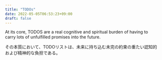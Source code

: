 ```yaml
---
title: "TODOs"
date: 2022-05-05T06:53:23+09:00
draft: false
---
```


At its core, TODOS are a real cognitive and spiritual burden of having to carry lots of unfulfilled promises into the future.

その本質において、TODOリストは、未来に持ち込む未完の約束の重たい認知的および精神的な負担である。
